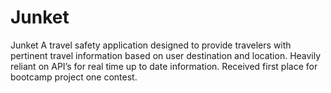 # Junket

Junket
A travel safety application designed to provide travelers with pertinent travel information based on user destination and location.
Heavily reliant on API’s for real time up to date information.
Received first place for bootcamp project one contest.
